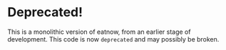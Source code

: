 # Deprecated!
This is a monolithic version of eatnow, from an earlier stage of development. This code is now ```deprecated``` and may possibly be broken.
